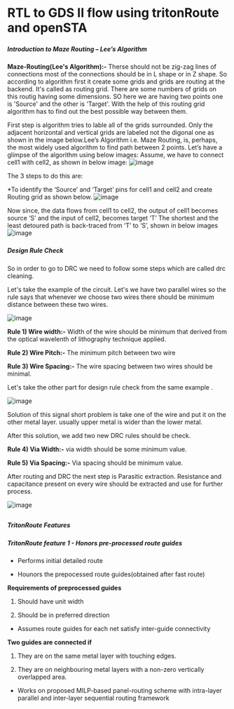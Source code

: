 # RTL to GDS II flow  using tritonRoute and openSTA
### <h5 id="header-5_1_1">Introduction to Maze Routing – Lee’s Algorithm</h5>
**Maze-Routing(Lee's Algorithm):-** Therse should not be zig-zag lines of connections most of the connections should be in L shape or in Z shape. So according to algorithm first it create some grids and grids are routing at the backend. It's called as routing grid. There are some numbers of grids on this routig having some dimensions. SO here we are having two points one is 'Source' and the other is 'Target'. With the help of this routing grid algorithm has to find out the best possible way between them.

First step is algorithm tries to lable all of the grids surrounded. Only the adjacent horizontal and vertical grids are labeled not the digonal one as shown in the image below.Lee’s Algorithm i.e. Maze Routing, is, perhaps, the most widely used algorithm to find path between 2 points. Let’s have a glimpse of the algorithm using below images: Assume, we have to connect cell1 with cell2, as shown in below image:
![image](https://github.com/user-attachments/assets/ed12c972-6562-4628-a44d-b9437b57a03e)


The 3 steps to do this are:

*To identify the ‘Source’ and ‘Target’ pins for cell1 and cell2 and create Routing grid as shown below.
![image](https://github.com/user-attachments/assets/25d342a5-dc79-4fc0-bf0c-b2b254574149)


Now since, the data flows from cell1 to cell2, the output of cell1 becomes source ‘S’ and the input of cell2, becomes target ‘T’
The shortest and the least detoured path is back-traced from ‘T’ to ‘S’, shown in below images
![image](https://github.com/user-attachments/assets/f4007a26-8df0-4d46-9834-d6bf93a53c27)







### <h5 id="header-5_1_3">Design Rule Check</h5>

So in order to go to DRC we need to follow some steps which are called drc cleaning.

Let's take the example of the  circuit. Let's we have two parallel wires so the rule says that whenever we choose two wires there should be minimum distance between these two wires.

![image](https://github.com/user-attachments/assets/cf7a72d6-8745-4c3e-8396-aa05b5ae9d04)


**Rule 1) Wire width:-** Width of the wire should be minimum that derived from the optical wavelenth of lithography technique applied.

**Rule 2) Wire Pitch:-** The minimum pitch between two wire 

**Rule 3) Wire Spacing:-** The wire spacing between two wires should be minimal.

Let's take the other part for design rule check from the same example .

![image](https://github.com/user-attachments/assets/fded284e-27d4-44d3-8d6e-69ac571d4245)


Solution of this signal short problem is take one of the wire and put it on the other metal layer. usually upper metal is wider than the lower metal.

After this solution, we add two new DRC rules should be check.

**Rule 4) Via Width:-** via width should be some minimum value.

**Rule 5) Via Spacing:-** Via spacing should be minimum value.

After routing and DRC the next step is Parasitic extraction. Resistance and capacitance present on every wire should be extracted and use for further process.

![image](https://github.com/user-attachments/assets/363827c9-6e7d-4643-8215-82747966ca76)








## <h5 id="header-5_3">TritonRoute Features</h5>
### <h5 id="header-5_3_1">TritonRoute feature 1 - Honors pre-processed route guides</h5>

<ul>
	<li><a>Performs initial detailed route</a></li>
	</ul>

 <ul>
	<li><a>Hounors the prepocessed route guides(obtained after fast route)</a></li>
	</ul>


**Requirements of preprocessed guides**

1) Should have unit width

2) Should be in preferred direction

 <ul>
	<li><a>Assumes route guides for each net satisfy inter-guide connectivity</a></li>
	</ul>

 **Two guides are connected if**

 1) They are on the same metal layer with touching edges.

 2) They are on neighbouring metal layers with a non-zero vertically overlapped area.

 <ul>
	<li><a>Works on proposed MILP-based panel-routing scheme with intra-layer parallel and inter-layer sequential routing framework</a></li>
	</ul>

 
